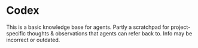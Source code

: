 # Codex

This is a basic knowledge base for agents. Partly a scratchpad for project-specific thoughts & observations that agents can refer back to. Info may be incorrect or outdated.
